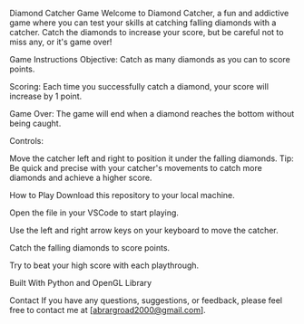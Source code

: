 Diamond Catcher Game
Welcome to Diamond Catcher, a fun and addictive game where you can test your skills at catching falling diamonds with a catcher. Catch the diamonds to increase your score, but be careful not to miss any, or it's game over!

Game Instructions
Objective: Catch as many diamonds as you can to score points.

Scoring: Each time you successfully catch a diamond, your score will increase by 1 point.

Game Over: The game will end when a diamond reaches the bottom without being caught.

Controls:

Move the catcher left and right to position it under the falling diamonds.
Tip: Be quick and precise with your catcher's movements to catch more diamonds and achieve a higher score.

How to Play
Download this repository to your local machine.

Open the file in your VSCode to start playing.

Use the left and right arrow keys on your keyboard to move the catcher.

Catch the falling diamonds to score points.

Try to beat your high score with each playthrough.

Built With
Python and OpenGL Library

Contact
If you have any questions, suggestions, or feedback, please feel free to contact me at [abrargroad2000@gmail.com].
